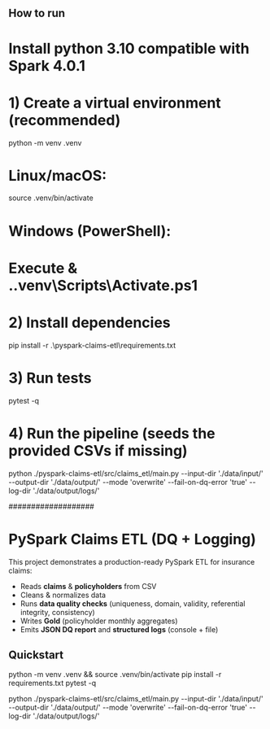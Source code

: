 ## How to run
# Install python 3.10 compatible with Spark 4.0.1
# 1) Create a virtual environment (recommended)
python -m venv .venv

# Linux/macOS:
source .venv/bin/activate
# Windows (PowerShell):
# Execute & .\.venv\Scripts\Activate.ps1

# 2) Install dependencies
pip install -r .\pyspark-claims-etl\requirements.txt

# 3) Run tests
pytest -q

# 4) Run the pipeline (seeds the provided CSVs if missing)
python ./pyspark-claims-etl/src/claims_etl/main.py --input-dir './data/input/' --output-dir './data/output/' --mode 'overwrite' --fail-on-dq-error 'true' --log-dir './data/output/logs/'

###################
  # PySpark Claims ETL (DQ + Logging)

This project demonstrates a production-ready PySpark ETL for insurance claims:
- Reads **claims** & **policyholders** from CSV
- Cleans & normalizes data
- Runs **data quality checks** (uniqueness, domain, validity, referential integrity, consistency)
- Writes **Gold** (policyholder monthly aggregates)
- Emits **JSON DQ report** and **structured logs** (console + file)

## Quickstart


python -m venv .venv && source .venv/bin/activate
pip install -r requirements.txt
pytest -q

python ./pyspark-claims-etl/src/claims_etl/main.py --input-dir './data/input/' --output-dir './data/output/' --mode 'overwrite' --fail-on-dq-error 'true' --log-dir './data/output/logs/'
